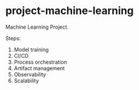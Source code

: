 # project-machine-learning
Machine Learning Project.

Steps:
1. Model training
2. CI/CD
3. Process orchestration
4. Artifact management
5. Observability
6. Scalability
